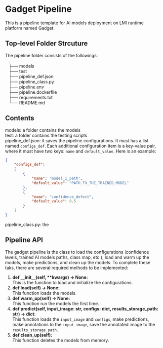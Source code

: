 # Gadget Pipeline
This is a pipeline template for AI models deployment on LMI runtime platform named Gadget.

## Top-level Folder Strcuture
The pipeline folder consists of the followings:  
    .  
    ├── models  
    ├── test  
    ├── pipeline_def.json  
    ├── pipeline_class.py  
    ├── pipeline.env  
    ├── pipeline.dockerfile  
    ├── requirements.txt  
    └── README.md  

## Contents
models: a folder contains the models  
test: a folder contains the testing scripts  
pipeline_def.json: it saves the pipeline configurations. It must has a list named `configs_def`. Each additional configuration item is a key-value pair, where it must have two keys: `name` and `default_value`. Here is an example:
```json
{
    "configs_def":
    [
        {
            "name": "model_1_path",
            "default_value": "PATH_TO_THE_TRAINED_MODEL"
        },
        {
            "name": "confidence_defect",
            "default_value": 0.5
        }
    ]
}

```
pipeline_class.py: the 


## Pipeline API
The gadget pipeline is the class to load the configurations (confidence levels, trained AI models paths, class map, etc.), load and warm up the models, make predictions, and clean up the models. 
To complete these taks, there are several required methods to be implemented:
1. **def \_\_init\_\_(self, \*\*kwargs) -> None:**  
    This is the function to load and initialize the configurations.
2. **def load(self) -> None:**  
    This function loads the models.
3. **def warm_up(self) -> None:**  
    This function run the models the first time.
4. **def predict(self, input_image: str, configs: dict, results_storage_path: str) -> dict:**  
    This function loads the `input_image` and `configs`, make predictions, make annotations to the `input_image`, save the annotated image to the `results_storage_path`.
5. **def clean_up(self):**  
    This function deletes the models from memory.

